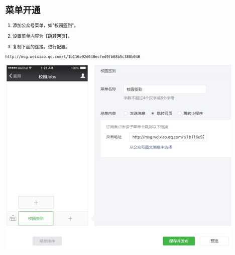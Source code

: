 # 菜单开通

1. 添加公众号菜单，如"校园签到"。

2. 设置菜单内容为【跳转网页】。

3. 复制下面的连接，进行配置。

```
http://msg.weixiao.qq.com/t/1b116e92d640ecfed9fb68b5c388b046

```


<p style="width:720px">
  <img src="_media/menu.png"> 
</p>
